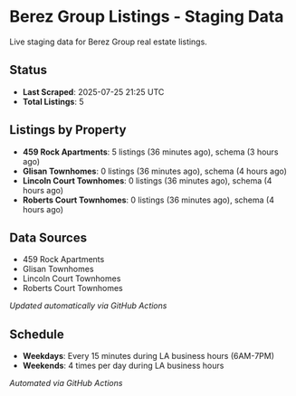 # Berez Group Listings - Staging Data

Live staging data for Berez Group real estate listings.

## Status

- **Last Scraped**: 2025-07-25 21:25 UTC
- **Total Listings**: 5

## Listings by Property

- **459 Rock Apartments**: 5 listings (36 minutes ago), schema (3 hours ago)
- **Glisan Townhomes**: 0 listings (36 minutes ago), schema (4 hours ago)
- **Lincoln Court Townhomes**: 0 listings (36 minutes ago), schema (4 hours ago)
- **Roberts Court Townhomes**: 0 listings (36 minutes ago), schema (4 hours ago)

## Data Sources

- 459 Rock Apartments
- Glisan Townhomes
- Lincoln Court Townhomes
- Roberts Court Townhomes

*Updated automatically via GitHub Actions*

## Schedule

- **Weekdays**: Every 15 minutes during LA business hours (6AM-7PM)
- **Weekends**: 4 times per day during LA business hours

*Automated via GitHub Actions*
